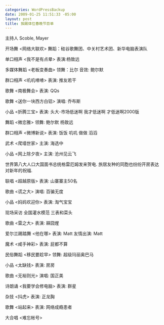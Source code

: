 ```yaml
--- 
categories: WordPressBackup
date: 2009-01-25 11:51:33 -05:00
layout: post
title: 挨踢体位春晚节目单
---
```

主持人 Scoble, Mayer

<!--more-->

开场舞 &lt;网络大联欢&gt; 舞蹈：硅谷歌舞团、中关村艺术团、新华电脑表演队

单口相声 &lt;我不是有点晕&gt; 表演:杨致远

多媒体舞蹈 &lt;老板变奏曲&gt; 领舞：比尔 音效: 鲍尔默

群口相声 &lt;叽叽喳喳&gt; 表演: 推友若干

歌舞 &lt;南极舞会&gt; 表演: QQs

歌舞 &lt;送你一块西方白铝&gt; 演唱: 乔布斯

小品 &lt;折腾三宝&gt; 表演: 头大-市场低迷啊 我才低迷啊 才低迷啊2000版

舞蹈 &lt;微恋雅&gt; 领舞: 鲍尔默 杨致远

群口相声 &lt;微博新说&gt; 表演: 饭饭 叽叽 做做 滔滔

武术 &lt;爬墙世家&gt; 主演: 海选中

小品 &lt;网上除夕夜&gt; 主演: 沧州见云飞

世界第八大人口大国面书总统格雷厄姆发来贺电. 旅居友种的同胞也纷纷开房表达对新年的祝福.

联唱 &lt;超越原版&gt; 表演: 山寨寨主50名

歌曲 &lt;谎之大&gt; 演唱: 百骗无度

小品 &lt;妈妈欢迎你&gt; 表演: 淘气宝宝

现场采访 全国灌水模范 三表和菜头

歌曲 &lt;雷之大&gt; 表演: 槑囧煋

爱尔兰踢踏舞 &lt;他在哪&gt; 表演: Matt 友情出演: Matt

魔术 &lt;咸手神彩&gt; 表演: 屁都不算

民俗舞蹈 &lt;移民要趁早&gt; 领舞: 超级玛丽奥巴马

小品 &lt;太缺钱&gt; 表演: 房房

歌曲 &lt;无裕则光&gt; 演唱: 国正美

诗朗诵 &lt;我要学会修电脑&gt; 表演: 群星

杂技 &lt;抖虎&gt; 表演: 正龙胸

歌舞 &lt;站起来&gt; 表演: 网络成瘾患者

大合唱 &lt;难忘帐号&gt;
